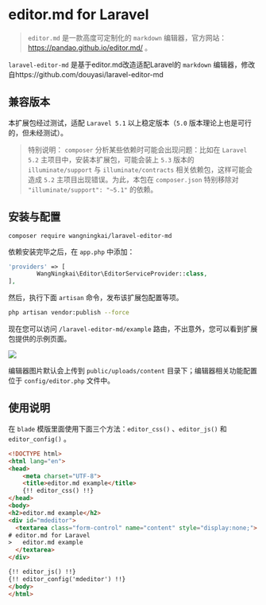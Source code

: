 # editor.md for Laravel

>  `editor.md` 是一款高度可定制化的 `markdown` 编辑器，官方网站：https://pandao.github.io/editor.md/ 。

  `laravel-editor-md` 是基于editor.md改造适配Laravel的 `markdown` 编辑器，修改自https://github.com/douyasi/laravel-editor-md

## 兼容版本

本扩展包经过测试，适配 `Laravel 5.1` 以上稳定版本（`5.0` 版本理论上也是可行的，但未经测试）。

>   特别说明：
>   `composer` 分析某些依赖时可能会出现问题：比如在 `Laravel 5.2` 主项目中，安装本扩展包，可能会装上 `5.3` 版本的 `illuminate/support` 与 `illuminate/contracts` 相关依赖包，这样可能会造成 `5.2` 主项目出现错误。为此，本包在 `composer.json` 特别移除对 `"illuminate/support": "~5.1"` 的依赖。

## 安装与配置

```
composer require wangningkai/laravel-editor-md

```

依赖安装完毕之后，在 `app.php` 中添加：

```php
'providers' => [
        WangNingkai\Editor\EditorServiceProvider::class,
],
```

然后，执行下面 `artisan` 命令，发布该扩展包配置等项。

```bash
php artisan vendor:publish --force
```

现在您可以访问 `/laravel-editor-md/example` 路由，不出意外，您可以看到扩展包提供的示例页面。

![](https://onedrive.imwnk.cn/%E5%9B%BE%E7%89%87%E7%BC%93%E5%AD%98/laravel-editor-md.jpg)

编辑器图片默认会上传到 `public/uploads/content` 目录下；编辑器相关功能配置位于 `config/editor.php` 文件中。

## 使用说明

在 `blade` 模版里面使用下面三个方法：`editor_css()` 、`editor_js()` 和 `editor_config()` 。

```html
<!DOCTYPE html>
<html lang="en">
<head>
    <meta charset="UTF-8">
    <title>editor.md example</title>
    {!! editor_css() !!}
</head>
<body>
<h2>editor.md example</h2>
<div id="mdeditor">
  <textarea class="form-control" name="content" style="display:none;">
# editor.md for Laravel
>   editor.md example
  </textarea>
</div>

{!! editor_js() !!}
{!! editor_config('mdeditor') !!}
</body>
</html>
```

